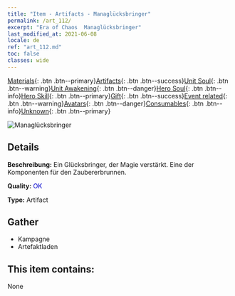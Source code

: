 ```yaml
---
title: "Item - Artifacts - Managlücksbringer"
permalink: /art_112/
excerpt: "Era of Chaos  Managlücksbringer"
last_modified_at: 2021-06-08
locale: de
ref: "art_112.md"
toc: false
classes: wide
---
```

 [Materials](/ItemsDE/){: .btn .btn--primary}[Artifacts](/ItemsDE/Artifacts/){: .btn .btn--success}[Unit Soul](/ItemsDE/UnitSoul/){: .btn .btn--warning}[Unit Awakening](/ItemsDE/UnitAwakening/){: .btn .btn--danger}[Hero Soul](/ItemsDE/HeroSoul/){: .btn .btn--info}[Hero Skill](/ItemsDE/HeroSkill/){: .btn .btn--primary}[Gift](/ItemsDE/Gift/){: .btn .btn--success}[Event related](/ItemsDE/Events/){: .btn .btn--warning}[Avatars](/ItemsDE/Avatars/){: .btn .btn--danger}[Consumables](/ItemsDE/Consumables/){: .btn .btn--info}[Unknown](/ItemsDE/Unknown/){: .btn .btn--primary}

 ![Managlücksbringer](/images/t/artifact_40211.png)

## Details
 **Beschreibung:** Ein Glücksbringer, der Magie verstärkt. Eine der Komponenten für den Zaubererbrunnen.

 **Quality:** <span style="color: #0000CD">OK</span>

 **Type:** Artifact

## Gather

*    Kampagne 
*    Artefaktladen 

## This item contains:

  None

